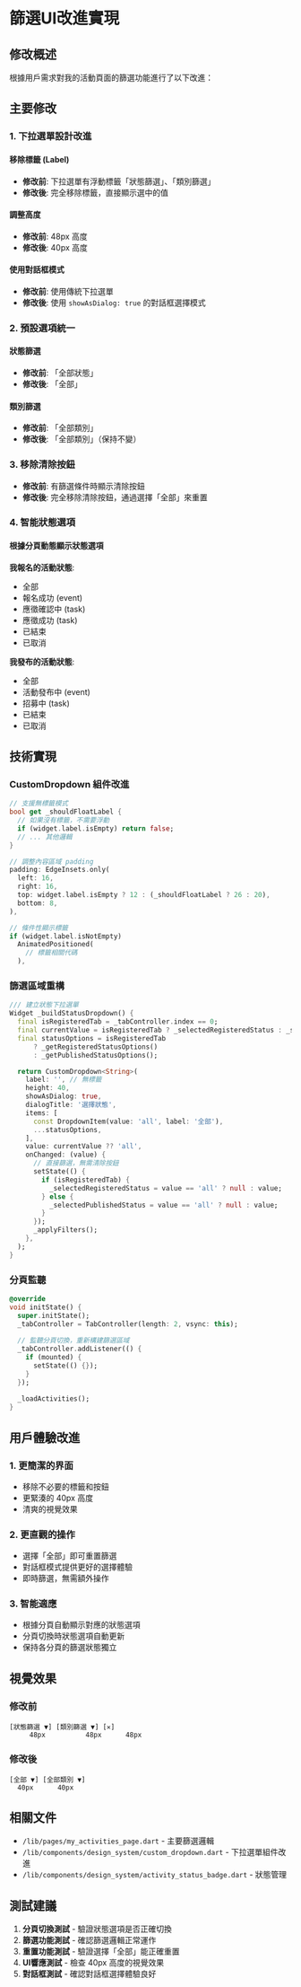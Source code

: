# 篩選UI改進實現

## 修改概述

根據用戶需求對我的活動頁面的篩選功能進行了以下改進：

## 主要修改

### 1. 下拉選單設計改進

#### 移除標籤 (Label)
- **修改前**: 下拉選單有浮動標籤「狀態篩選」、「類別篩選」
- **修改後**: 完全移除標籤，直接顯示選中的值

#### 調整高度
- **修改前**: 48px 高度
- **修改後**: 40px 高度

#### 使用對話框模式
- **修改前**: 使用傳統下拉選單
- **修改後**: 使用 `showAsDialog: true` 的對話框選擇模式

### 2. 預設選項統一

#### 狀態篩選
- **修改前**: 「全部狀態」
- **修改後**: 「全部」

#### 類別篩選
- **修改前**: 「全部類別」  
- **修改後**: 「全部類別」（保持不變）

### 3. 移除清除按鈕

- **修改前**: 有篩選條件時顯示清除按鈕
- **修改後**: 完全移除清除按鈕，通過選擇「全部」來重置

### 4. 智能狀態選項

#### 根據分頁動態顯示狀態選項

**我報名的活動狀態**:
- 全部
- 報名成功 (event)
- 應徵確認中 (task)  
- 應徵成功 (task)
- 已結束
- 已取消

**我發布的活動狀態**:
- 全部
- 活動發布中 (event)
- 招募中 (task)
- 已結束
- 已取消

## 技術實現

### CustomDropdown 組件改進

```dart
// 支援無標籤模式
bool get _shouldFloatLabel {
  // 如果沒有標籤，不需要浮動
  if (widget.label.isEmpty) return false;
  // ... 其他邏輯
}

// 調整內容區域 padding
padding: EdgeInsets.only(
  left: 16,
  right: 16,
  top: widget.label.isEmpty ? 12 : (_shouldFloatLabel ? 26 : 20),
  bottom: 8,
),

// 條件性顯示標籤
if (widget.label.isNotEmpty)
  AnimatedPositioned(
    // 標籤相關代碼
  ),
```

### 篩選區域重構

```dart
/// 建立狀態下拉選單
Widget _buildStatusDropdown() {
  final isRegisteredTab = _tabController.index == 0;
  final currentValue = isRegisteredTab ? _selectedRegisteredStatus : _selectedPublishedStatus;
  final statusOptions = isRegisteredTab 
      ? _getRegisteredStatusOptions() 
      : _getPublishedStatusOptions();

  return CustomDropdown<String>(
    label: '', // 無標籤
    height: 40,
    showAsDialog: true,
    dialogTitle: '選擇狀態',
    items: [
      const DropdownItem(value: 'all', label: '全部'),
      ...statusOptions,
    ],
    value: currentValue ?? 'all',
    onChanged: (value) {
      // 直接篩選，無需清除按鈕
      setState(() {
        if (isRegisteredTab) {
          _selectedRegisteredStatus = value == 'all' ? null : value;
        } else {
          _selectedPublishedStatus = value == 'all' ? null : value;
        }
      });
      _applyFilters();
    },
  );
}
```

### 分頁監聽

```dart
@override
void initState() {
  super.initState();
  _tabController = TabController(length: 2, vsync: this);
  
  // 監聽分頁切換，重新構建篩選區域
  _tabController.addListener(() {
    if (mounted) {
      setState(() {});
    }
  });
  
  _loadActivities();
}
```

## 用戶體驗改進

### 1. 更簡潔的界面
- 移除不必要的標籤和按鈕
- 更緊湊的 40px 高度
- 清爽的視覺效果

### 2. 更直觀的操作
- 選擇「全部」即可重置篩選
- 對話框模式提供更好的選擇體驗
- 即時篩選，無需額外操作

### 3. 智能適應
- 根據分頁自動顯示對應的狀態選項
- 分頁切換時狀態選項自動更新
- 保持各分頁的篩選狀態獨立

## 視覺效果

### 修改前
```
[狀態篩選 ▼] [類別篩選 ▼] [✕]
     48px          48px      48px
```

### 修改後  
```
[全部 ▼] [全部類別 ▼]
  40px      40px
```

## 相關文件

- `/lib/pages/my_activities_page.dart` - 主要篩選邏輯
- `/lib/components/design_system/custom_dropdown.dart` - 下拉選單組件改進
- `/lib/components/design_system/activity_status_badge.dart` - 狀態管理

## 測試建議

1. **分頁切換測試** - 驗證狀態選項是否正確切換
2. **篩選功能測試** - 確認篩選邏輯正常運作
3. **重置功能測試** - 驗證選擇「全部」能正確重置
4. **UI響應測試** - 檢查 40px 高度的視覺效果
5. **對話框測試** - 確認對話框選擇體驗良好

